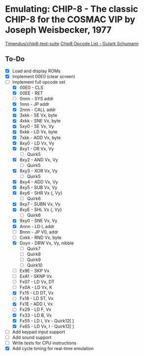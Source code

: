 # Emulating: CHIP-8 - The classic CHIP-8 for the COSMAC VIP by Joseph Weisbecker, 1977
[Timendus/chip8-test-suite](https://github.com/Timendus/chip8-test-suite)
[Chip8 Opcode List - Gulark Schumann](https://chip8.gulrak.net/#quirk5)

## To-Do

- [x] Load and display ROMs
- [x] Implement 00E0 (clear screen)
- [ ] Implement full opcode set
    - [x] 00E0 - CLS
    - [x] 00EE - RET
    - [ ] 0nnn - SYS addr
    - [x] 1nnn - JP addr
    - [x] 2nnn - CALL addr
    - [x] 3xkk - SE Vx, byte
    - [x] 4xkk - SNE Vx, byte
    - [x] 5xy0 - SE Vx, Vy
    - [x] 6xkk - LD Vx, byte
    - [x] 7xkk - ADD Vx, byte
    - [x] 8xy0 - LD Vx, Vy
    - [x] 8xy1 - OR Vx, Vy 
        - [ ] Quirk5
    - [x] 8xy2 - AND Vx, Vy 
        - [ ] Quirk5
    - [x] 8xy3 - XOR Vx, Vy 
        - [ ] Quirk5
    - [x] 8xy4 - ADD Vx, Vy
    - [x] 8xy5 - SUB Vx, Vy
    - [x] 8xy6 - SHR Vx {, Vy} 
        - [ ] Quirk6
    - [x] 8xy7 - SUBN Vx, Vy
    - [x] 8xyE - SHL Vx {, Vy} 
        - [ ] Quirk6
    - [X] 9xy0 - SNE Vx, Vy
    - [x] Annn - LD I, addr
    - [ ] Bnnn - JP V0, addr
    - [ ] Cxkk - RND Vx, byte
    - [x] Dxyn - DRW Vx, Vy, nibble 
        - [ ] Quirk7
        - [ ] Quirk8 
        - [ ] Quirk9 
        - [ ] Quirk10
    - [ ] Ex9E - SKP Vx
    - [ ] ExA1 - SKNP Vx
    - [ ] Fx07 - LD Vx, DT
    - [ ] Fx0A - LD Vx, K
    - [X] Fx15 - LD DT, Vx
    - [ ] Fx18 - LD ST, Vx
    - [X] Fx1E - ADD I, Vx
    - [ ] Fx29 - LD F, Vx
    - [X] Fx33 - LD B, Vx
    - [X] Fx55 - LD I, Vx - Quirk12[ ]
    - [X] Fx65 - LD Vx, I - Quirk12[ ]
- [ ] Add keypad input support
- [ ] Add sound support
- [ ] Write tests for CPU instructions
- [X] Add cycle timing for real-time emulation
